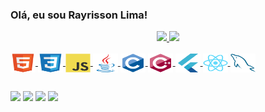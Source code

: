 ### Olá, eu sou Rayrisson Lima!

  <div align="center">
    <a href="https://github.com/rayrisson">
    <img height="180em" src="https://github-readme-stats.vercel.app/api?username=rayrisson&show_icons=true&theme=github_dark&include_all_commits=true&count_private=true"/>
    <img height="180em" src="https://github-readme-stats.vercel.app/api/top-langs/?username=rayrisson&layout=compact&langs_count=8&theme=github_dark"/>
  </div>
  
  <div style="display: inline_block"><br>
    <img align="center" alt="HTML 5" height="30" width="40" src="https://github.com/devicons/devicon/blob/master/icons/html5/html5-original.svg">
    <img align="center" alt="CSS 3" height="30" width="40" src="https://github.com/devicons/devicon/blob/master/icons/css3/css3-original.svg">
    <img align="center" alt="Javascript" height="30" width="40" src="https://github.com/devicons/devicon/blob/master/icons/javascript/javascript-original.svg">
    <img align="center" alt="Java" height="30" width="40" src="https://github.com/devicons/devicon/blob/master/icons/java/java-original.svg">
    <img align="center" alt="C" height="30" width="40" src="https://github.com/devicons/devicon/blob/master/icons/c/c-original.svg">
    <img align="center" alt="C++" height="30" width="40" src="https://github.com/devicons/devicon/blob/master/icons/cplusplus/cplusplus-original.svg">
    <img align="center" alt="Flutter" height="30" width="40" src="https://github.com/devicons/devicon/blob/master/icons/flutter/flutter-original.svg">
    <img align="center" alt="React" height="30" width="40" src="https://github.com/devicons/devicon/blob/master/icons/react/react-original.svg">
    <img align="center" alt="MySQL" height="30" width="40" src="https://github.com/devicons/devicon/blob/master/icons/mysql/mysql-original.svg">
  </div>
  
  ##
  
  <div>
    <a href = "https://www.linkedin.com/in/rayrisson-vinicius/" target="_blank"><img src = "https://img.shields.io/badge/LinkedIn-0077B5?style=for-the-badge&logo=linkedin&logoColor=white"></a>
    <a href = "mailto:rayrissonvinicius@gmail.com" target="_blank"><img src = "https://img.shields.io/badge/Gmail-D14836?style=for-the-badge&logo=gmail&logoColor=white"></a>
    <a href = "https://t.me/rayrisson" target="_blank"><img src = "https://img.shields.io/badge/Telegram-2CA5E0?style=for-the-badge&logo=telegram&logoColor=white"></a>
    <a href = "https://www.instagram.com/itsme.rayy/" target="_blank"><img src = "https://img.shields.io/badge/Instagram-E4405F?style=for-the-badge&logo=instagram&logoColor=white"></a>
  </div>
